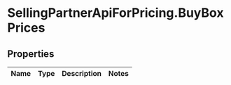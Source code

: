 # SellingPartnerApiForPricing.BuyBoxPrices

## Properties
Name | Type | Description | Notes
------------ | ------------- | ------------- | -------------
